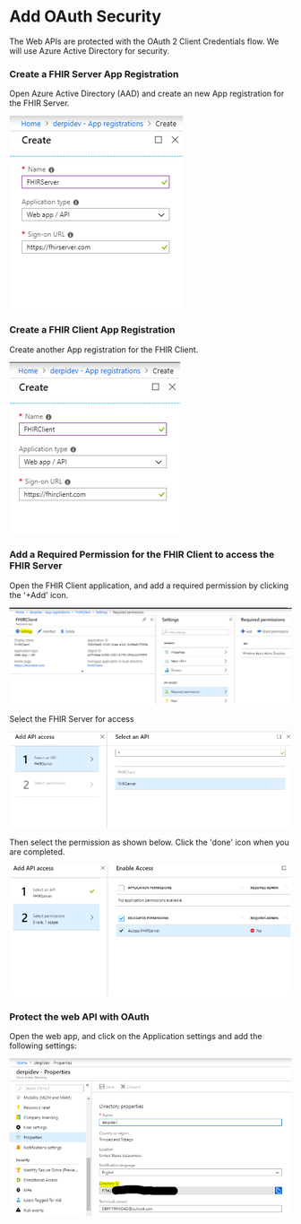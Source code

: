 # Add OAuth Security

The Web APIs are protected with the OAuth 2 Client Credentials flow. We will use Azure Active Directory for security.

### Create a FHIR Server App Registration

Open Azure Active Directory \(AAD\) and create an new App registration for the FHIR Server.

![](../.gitbook/assets/aad_fhirserver.PNG)

###  Create a FHIR Client App Registration

Create another App registration for the FHIR Client.

![](../.gitbook/assets/aad_fhirclient.PNG)

###  Add a Required Permission for the FHIR Client to access the FHIR Server

Open the FHIR Client application, and add a required permission by clicking the '+Add' icon.

![](../.gitbook/assets/aad_req_permissions.PNG)

  
Select the FHIR Server for access

![](../.gitbook/assets/aad_selectapi.PNG)

Then select the permission as shown below. Click the 'done' icon when you are completed.

![](../.gitbook/assets/aad_selectpermission.PNG)

###  Protect the web API with OAuth

Open the web app, and click on the Application settings and add the following settings:

![](../.gitbook/assets/aad_tenantid.PNG)

  





